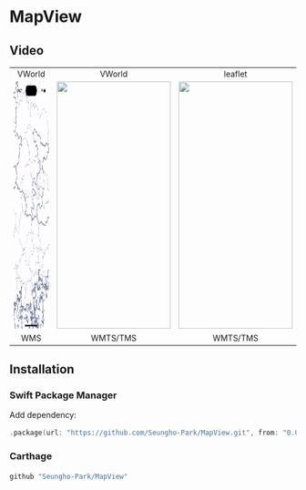 # MapView

## Video
<table>
<tr align="center">
<td>VWorld</td>
<td>VWorld</td>
<td>leaflet</td>
</tr>
<tr style="border-bottom: hidden;">
<td><img src="/Documentation/Video.gif" style="padding:0; margin:0;" width="200px" height="434px"/></td>
<td><img src="/Documentation/video2.gif" style="padding:0; margin:0;" width="200px" height="434px"/></td>
<td><img src="/Documentation/OpenStreetMap_WMTS_TMS.gif" style="padding:0; margin:0;" width="200px" height="434px"/></td>
</tr>
<tr align="center">
<td>WMS</td>
<td>WMTS/TMS</td>
<td>WMTS/TMS</td>
</tr>
</table>

## Installation
### Swift Package Manager
Add dependency:

```Swift
.package(url: "https://github.com/Seungho-Park/MapView.git", from: "0.0.1")
```

### Carthage
```Swift
github "Seungho-Park/MapView"
```